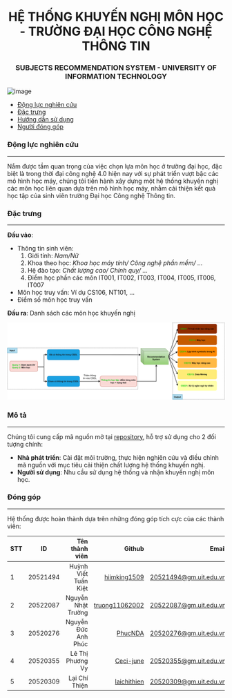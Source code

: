 <div align="center">

  # HỆ THỐNG KHUYẾN NGHỊ MÔN HỌC - TRƯỜNG ĐẠI HỌC CÔNG NGHỆ THÔNG TIN
  ### SUBJECTS RECOMMENDATION SYSTEM - UNIVERSITY OF INFORMATION TECHNOLOGY
</div>

![image](https://github.com/HiImKing1509/uit_subjects_recommendation_system/assets/84212036/8f6a314a-c8eb-4d73-8d94-90803a005665)

* [Động lực nghiên cứu](#dlnc)
* [Đặc trưng](#dt)
* [Hướng dẫn sử dụng](#hdsd)
* [Người đóng góp](#ndg)

<a name="dlnc"></a>
### Động lực nghiên cứu
___
Nắm được tầm quan trọng của việc chọn lựa môn học ở trường đại học, đặc biệt là trong thời đại công nghệ 4.0 hiện nay với sự phát triển vượt bậc các mô hình học máy, chúng tôi tiến hành xây dựng một hệ thống khuyến nghị các môn học liên quan dựa trên mô hình học máy, nhằm cải thiện kết quả học tập của sinh viên trường Đại học Công nghệ Thông tin.

<a name="dt"></a>
### Đặc trưng
___
**Đầu vào**:
- Thông tin sinh viên:
    1. Giới tính: *Nam/Nữ*
    2. Khoa theo học: *Khoa học máy tính/ Công nghệ phần mềm/ ...*
    3. Hệ đào tạo: *Chất lượng cao/ Chính quy/ ...*
    4. Điểm học phần các môn IT001, IT002, IT003, IT004, IT005, IT006, IT007 
- Môn học truy vấn: Ví dụ CS106, NT101, ...
- Điểm số môn học truy vấn

**Đầu ra**: Danh sách các môn học khuyến nghị

![Alt Text](./images/input_output.png)

<a name="hdsd"></a>
### Mô tả
___

Chúng tôi cung cấp mã nguồn mở tại <a href=https://github.com/HiImKing1509/uit_subjects_recommendation_system>repository</a>, hỗ trợ sử dụng cho 2 đối tượng chính:

- **Nhà phát triển**: Cài đặt môi trường, thực hiện nghiên cứu và điều chỉnh mã nguồn với mục tiêu cải thiện chất lượng hệ thống khuyến nghị. 
- **Người sử dụng**: Nhu cầu sử dụng hệ thống và nhận khuyến nghị môn học.

<a name="ndg"></a>
### Đóng góp
___
Hệ thống được hoàn thành dựa trên những đóng góp tích cực của các thành viên:

| STT    | ID          | Tên thành viên              | Github                                               | Email                   |
| ------ |:-------------:| ----------------------:|-----------------------------------------------------:|-------------------------:
| 1      | 20521494      | Huỳnh Viết Tuấn Kiệt |[hiimking1509](https://github.com/HiImKing1509)          |20521494@gm.uit.edu.vn   |
| 2      | 20522087      | Nguyễn Nhật Trường |[truong11062002](https://github.com/truong11062002)          |20522087@gm.uit.edu.vn   |
| 3      | 20520276      | Nguyễn Đức Anh Phúc |[PhucNDA](https://github.com/PhucNDA)          |20520276@gm.uit.edu.vn   |
| 4      | 20520355      | Lê Thị Phương Vy |[Ceci-june](https://github.com/Ceci-june)          |20520355@gm.uit.edu.vn   |
| 5      | 20520309      | Lại Chí Thiện |[laichithien](https://github.com/laichithien)          |20520309@gm.uit.edu.vn   |
